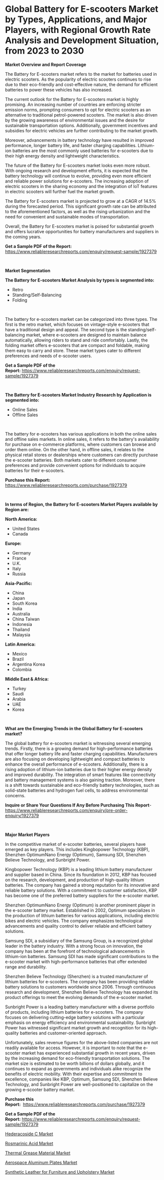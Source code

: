 <p><h1>Global Battery for E-scooters Market by Types, Applications, and Major Players, with Regional Growth Rate Analysis and Development Situation, from 2023 to 2030</h1></p><p><strong>Market Overview and Report Coverage</strong></p>
<p><p>The Battery for E-scooters market refers to the market for batteries used in electric scooters. As the popularity of electric scooters continues to rise due to their eco-friendly and cost-effective nature, the demand for efficient batteries to power these vehicles has also increased.</p><p>The current outlook for the Battery for E-scooters market is highly promising. An increasing number of countries are enforcing stricter emission norms, prompting consumers to opt for electric scooters as an alternative to traditional petrol-powered scooters. The market is also driven by the growing awareness of environmental issues and the desire for sustainable transportation options. Additionally, government incentives and subsidies for electric vehicles are further contributing to the market growth.</p><p>Moreover, advancements in battery technology have resulted in improved performance, longer battery life, and faster charging capabilities. Lithium-ion batteries are the most commonly used batteries for e-scooters due to their high energy density and lightweight characteristics.</p><p>The future of the Battery for E-scooters market looks even more robust. With ongoing research and development efforts, it is expected that the battery technology will continue to evolve, providing even more efficient and reliable power solutions for e-scooters. The increasing adoption of electric scooters in the sharing economy and the integration of IoT features in electric scooters will further fuel the market growth.</p><p>The Battery for E-scooters market is projected to grow at a CAGR of 14.5% during the forecasted period. This significant growth rate can be attributed to the aforementioned factors, as well as the rising urbanization and the need for convenient and sustainable modes of transportation.</p><p>Overall, the Battery for E-scooters market is poised for substantial growth and offers lucrative opportunities for battery manufacturers and suppliers in the coming years.</p></p>
<p><strong>Get a Sample PDF of the Report:</strong> <a href="https://www.reliableresearchreports.com/enquiry/request-sample/1927379">https://www.reliableresearchreports.com/enquiry/request-sample/1927379</a></p>
<p>&nbsp;</p>
<p><strong>Market Segmentation</strong></p>
<p><strong>The Battery for E-scooters Market Analysis by types is segmented into:</strong></p>
<p><ul><li>Retro</li><li>Standing/Self-Balancing</li><li>Folding</li></ul></p>
<p>&nbsp;</p>
<p><p>The battery for e-scooters market can be categorized into three types. The first is the retro market, which focuses on vintage-style e-scooters that have a traditional design and appeal. The second type is the standing/self-balancing market, where e-scooters are designed to maintain balance automatically, allowing riders to stand and ride comfortably. Lastly, the folding market offers e-scooters that are compact and foldable, making them easy to carry and store. These market types cater to different preferences and needs of e-scooter users.</p></p>
<p><strong>Get a Sample PDF of the Report:</strong>&nbsp;<a href="https://www.reliableresearchreports.com/enquiry/request-sample/1927379">https://www.reliableresearchreports.com/enquiry/request-sample/1927379</a></p>
<p>&nbsp;</p>
<p><strong>The Battery for E-scooters Market Industry Research by Application is segmented into:</strong></p>
<p><ul><li>Online Sales</li><li>Offline Sales</li></ul></p>
<p>&nbsp;</p>
<p><p>The battery for e-scooters has various applications in both the online sales and offline sales markets. In online sales, it refers to the battery's availability for purchase on e-commerce platforms, where customers can browse and order them online. On the other hand, in offline sales, it relates to the physical retail stores or dealerships where customers can directly purchase the e-scooter batteries. Both markets cater to different consumer preferences and provide convenient options for individuals to acquire batteries for their e-scooters.</p></p>
<p><strong>Purchase this Report:</strong>&nbsp; <a href="https://www.reliableresearchreports.com/purchase/1927379">https://www.reliableresearchreports.com/purchase/1927379</a></p>
<p>&nbsp;</p>
<p><strong>In terms of Region, the Battery for E-scooters Market Players available by Region are:</strong></p>
<p>
    <p> <strong> North America: </strong>
        <ul>
            <li>United States</li>
            <li>Canada</li>
        </ul>
        </p> 
    <p> <strong> Europe: </strong>
        <ul>
            <li>Germany</li>
            <li>France</li>
            <li>U.K.</li>
            <li>Italy</li>
            <li>Russia</li>
        </ul>
        </p> 
    <p> <strong> Asia-Pacific: </strong>
        <ul>
            <li>China</li>
            <li>Japan</li>
            <li>South Korea</li>
            <li>India</li>
            <li>Australia</li>
            <li>China Taiwan</li>
            <li>Indonesia</li>
            <li>Thailand</li>
            <li>Malaysia</li>
        </ul>
        </p> 
    <p> <strong> Latin America: </strong>
        <ul>
            <li>Mexico</li>
            <li>Brazil</li>
            <li>Argentina Korea</li>
            <li>Colombia</li>
        </ul>
        </p> 
    <p> <strong> Middle East & Africa: </strong>
        <ul>
            <li>Turkey</li>
            <li>Saudi</li>
            <li>Arabia</li>
            <li>UAE</li>
            <li>Korea</li>
        </ul>
    </p>
    </p>
<p>&nbsp;</p>
<p><strong>What are the Emerging Trends in the Global Battery for E-scooters market?</strong></p>
<p><p>The global battery for e-scooters market is witnessing several emerging trends. Firstly, there is a growing demand for high-performance batteries that offer longer battery life and faster charging capabilities. Manufacturers are also focusing on developing lightweight and compact batteries to enhance the overall performance of e-scooters. Additionally, there is a rising adoption of lithium-ion batteries due to their higher energy density and improved durability. The integration of smart features like connectivity and battery management systems is also gaining traction. Moreover, there is a shift towards sustainable and eco-friendly battery technologies, such as solid-state batteries and hydrogen fuel cells, to address environmental concerns.</p></p>
<p><strong>Inquire or Share Your Questions If Any Before Purchasing This Report</strong>- <a href="https://www.reliableresearchreports.com/enquiry/pre-order-enquiry/1927379">https://www.reliableresearchreports.com/enquiry/pre-order-enquiry/1927379</a></p>
<p>&nbsp;</p>
<p><strong>Major Market Players</strong></p>
<p><p>In the competitive market of e-scooter batteries, several players have emerged as key players. This includes Kingbopower Technology (KBP), Shenzhen OptimumNano Energy (Optimum), Samsung SDI, Shenzhen Believe Technology, and Sunbright Power.</p><p>Kingbopower Technology (KBP) is a leading lithium battery manufacturer and supplier based in China. Since its foundation in 2012, KBP has focused on the research, development, and production of high-quality lithium batteries. The company has gained a strong reputation for its innovative and reliable battery solutions. With a commitment to customer satisfaction, KBP has become one of the preferred battery suppliers for the e-scooter market.</p><p>Shenzhen OptimumNano Energy (Optimum) is another prominent player in the e-scooter battery market. Established in 2002, Optimum specializes in the production of lithium batteries for various applications, including electric bikes and electric vehicles. The company emphasizes technological advancements and quality control to deliver reliable and efficient battery solutions.</p><p>Samsung SDI, a subsidiary of the Samsung Group, is a recognized global leader in the battery industry. With a strong focus on innovation, the company has been at the forefront of technological advancements in lithium-ion batteries. Samsung SDI has made significant contributions to the e-scooter market with high-performance batteries that offer extended range and durability.</p><p>Shenzhen Believe Technology (Shenzhen) is a trusted manufacturer of lithium batteries for e-scooters. The company has been providing reliable battery solutions to customers worldwide since 2006. Through continuous research and development, Shenzhen Believe Technology has expanded its product offerings to meet the evolving demands of the e-scooter market.</p><p>Sunbright Power is a leading battery manufacturer with a diverse portfolio of products, including lithium batteries for e-scooters. The company focuses on delivering cutting-edge battery solutions with a particular emphasis on energy efficiency and environmental sustainability. Sunbright Power has witnessed significant market growth and recognition for its high-quality batteries and customer-oriented approach.</p><p>Unfortunately, sales revenue figures for the above-listed companies are not readily available for access. However, it is important to note that the e-scooter market has experienced substantial growth in recent years, driven by the increasing demand for eco-friendly transportation solutions. The market size is estimated to be worth billions of dollars globally, and it continues to expand as governments and individuals alike recognize the benefits of electric mobility. With their expertise and commitment to excellence, companies like KBP, Optimum, Samsung SDI, Shenzhen Believe Technology, and Sunbright Power are well-positioned to capitalize on the growing e-scooter battery market.</p></p>
<p><strong>Purchase this Report:</strong>&nbsp;&nbsp;<a href="https://www.reliableresearchreports.com/purchase/1927379">https://www.reliableresearchreports.com/purchase/1927379</a></p>
<p></p>
<p><strong>Get a Sample PDF of the Report:</strong>&nbsp;<a href="https://www.reliableresearchreports.com/enquiry/request-sample/1927379">https://www.reliableresearchreports.com/enquiry/request-sample/1927379</a></p>
<p><p><a href="https://medium.com/@mariad13206/hederacoside-c-market-research-report-its-history-and-forecast-2023-to-2030-12d1bd1b7631">Hederacoside C Market</a></p><p><a href="https://medium.com/@rosm15203/decoding-rosmarinic-acid-market-metrics-market-share-trends-and-growth-patterns-a8f828785c09">Rosmarinic Acid Market</a></p><p><a href="https://www.linkedin.com/pulse/decoding-thermal-grease-material-market-deep-dive-latest-trends-tuljc/">Thermal Grease Material Market</a></p><p><a href="https://www.linkedin.com/pulse/aerospace-aluminum-plates-market-size-share-amp-trends-analysis-dtqbe/">Aerospace Aluminum Plates Market</a></p><p><a href="https://www.linkedin.com/pulse/decoding-synthetic-leather-furniture-upholstery-market-deep-dive-qgflc/">Synthetic Leather for Furniture and Upholstery Market</a></p></p>